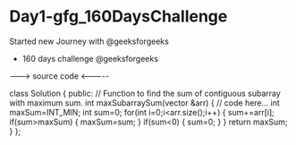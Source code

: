 # Day1-gfg_160DaysChallenge
Started new Journey with @geeksforgeeks
- 160 days challenge @geeksforgeeks

---> source code  <-----     

class Solution {
  public:
    // Function to find the sum of contiguous subarray with maximum sum.
    int maxSubarraySum(vector<int> &arr) {
        // code here...
        int maxSum=INT_MIN;
        int sum=0;
        for(int i=0;i<arr.size();i++)
        {
            sum+=arr[i];
            if(sum>maxSum)
            {
                maxSum=sum;
            }
            if(sum<0)
            {
                sum=0;
            }
        }
        return maxSum;
    }
};
